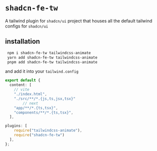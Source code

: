 # `shadcn-fe-tw`

A tailwind plugin for `shadcn/ui` project that houses all the default tailwind configs for `shadcn/ui`

## installation

```bash
 npm i shadcn-fe-tw tailwindcss-animate
 yarn add shadcn-fe-tw tailwindcss-animate
 pnpm add shadcn-fe-tw tailwindcss-animate
```

and add it into your `tailwind.config`

```ts
export default {
  content: [
    // vite
    "./index.html",
    "./src/**/*.{js,ts,jsx,tsx}"
        // next
    "app/**/*.{ts,tsx}",
    "components/**/*.{ts,tsx}",
  ],

plugins: [
    require("tailwindcss-animate"),
    require("shadcn-fe-tw")
  ],
};

```

